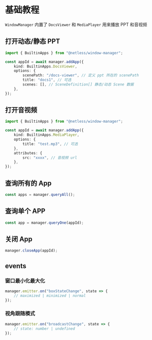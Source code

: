 # 基础教程
`WindowManager` 内置了 `DocsViewer` 和 `MediaPlayer` 用来播放 PPT 和音视频

## 打开动态/静态 PPT
```typescript
import { BuiltinApps } from "@netless/window-manager";

const appId = await manager.addApp({
    kind: BuiltinApps.DocsViewer,
    options: {
        scenePath: "/docs-viewer", // 定义 ppt 所在的 scenePath
        title: "docs1", // 可选
        scenes: [], // SceneDefinition[] 静态/动态 Scene 数据
    },
});
```

## 打开音视频
```typescript
import { BuiltinApps } from "@netless/window-manager";

const appId = await manager.addApp({
    kind: BuiltinApps.MediaPlayer,
    options: {
        title: "test.mp3", // 可选
    },
    attributes: {
        src: "xxxx", // 音视频 url
    },
});
```
 

## 查询所有的 App
```typescript
const apps = manager.queryAll();
```

## 查询单个 APP
```typescript
const app = manager.queryOne(appId);
``` 

## 关闭 App
```typescript
manager.closeApp(appId);
```

## events

### 窗口最小化最大化
```typescript
manager.emitter.on("boxStateChange", state => {
    // maximized | minimized | normal
});
```

### 视角跟随模式
```typescript
manager.emitter.on("broadcastChange", state => {
    // state: number | undefined
});
```

